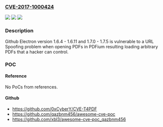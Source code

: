### [CVE-2017-1000424](https://cve.mitre.org/cgi-bin/cvename.cgi?name=CVE-2017-1000424)
![](https://img.shields.io/static/v1?label=Product&message=n%2Fa&color=blue)
![](https://img.shields.io/static/v1?label=Version&message=n%2Fa&color=blue)
![](https://img.shields.io/static/v1?label=Vulnerability&message=n%2Fa&color=brighgreen)

### Description

Github Electron version 1.6.4 - 1.6.11 and 1.7.0 - 1.7.5 is vulnerable to a URL Spoofing problem when opening PDFs in PDFium resulting loading arbitrary PDFs that a hacker can control.

### POC

#### Reference
No PoCs from references.

#### Github
- https://github.com/0xCyberY/CVE-T4PDF
- https://github.com/qazbnm456/awesome-cve-poc
- https://github.com/xbl3/awesome-cve-poc_qazbnm456

